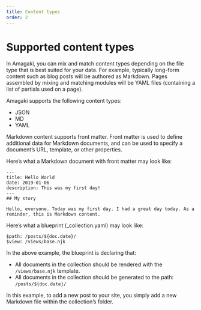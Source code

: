 ```yaml
---
title: Content types
order: 2
---
```

# Supported content types

In Amagaki, you can mix and match content types depending on the file type that
is best suited for your data. For example, typically long-form content such as
blog posts will be authored as Markdown. Pages assembled by mixing and matching
modules will be YAML files (containing a list of partials used on a page).

Amagaki supports the following content types:



*   JSON
*   MD
*   YAML

Markdown content supports front matter. Front matter is used to define
additional data for Markdown documents, and can be used to specify a document’s
URL, template, or other properties.

Here’s what a Markdown document with front matter may look like:


```
---
title: Hello World
date: 2019-01-06
description: This was my first day!
---
## My story

Hello, everyone. Today was my first day. I had a great day today. As a reminder, this is Markdown content.
```


Here’s what a blueprint (_collection.yaml) may look like:


```
$path: /posts/${doc.date}/
$view: /views/base.njk
```


In the above example, the blueprint is declaring that:



*   All documents in the collection should be rendered with the
    `/views/base.njk` template.
*   All documents in the collection should be generated to the path:
    `/posts/${doc.date}/`

In this example, to add a new post to your site, you simply add a new Markdown
file within the collection’s folder.
